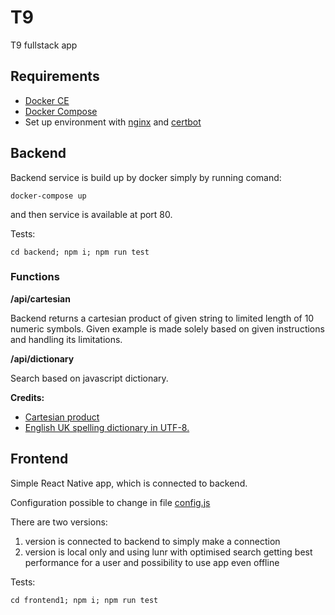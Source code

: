 # T9
T9 fullstack app

## Requirements

- [Docker CE](https://docs.docker.com/install/)
- [Docker Compose](https://docs.docker.com/compose/install/)
- Set up environment with [nginx](https://www.nginx.com/) and [certbot](https://certbot.eff.org/)

## Backend
Backend service is build up by docker simply by running comand:

```
docker-compose up
```

and then service is available at port 80.

Tests:

```
cd backend; npm i; npm run test
```


### Functions

**/api/cartesian**

Backend returns a cartesian product of given string to limited length of 10 numeric symbols.
Given example is made solely based on given instructions and handling its limitations.

**/api/dictionary**

Search based on javascript dictionary.

**Credits:**

- [Cartesian product](https://eddmann.com/posts/cartesian-product-in-javascript/)
- [English UK spelling dictionary in UTF-8.](https://github.com/wooorm/dictionaries/tree/master/dictionaries/en-GB)


## Frontend
Simple React Native app, which is connected to backend.

Configuration possible to change in file [config.js](https://github.com/pavoltravnik/T9/blob/master/frontend/config.js)

There are two versions:

1. version is connected to backend to simply make a connection
2. version is local only and using lunr with optimised search getting best performance for a user and possibility to use app even offline

Tests:

```
cd frontend1; npm i; npm run test
```